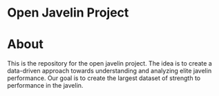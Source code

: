 # Open Javelin Project

# About
This is the repository for the open javelin project. The idea is to create a 
data-driven approach towards understanding and analyzing elite javelin performance. 
Our goal is to create the largest dataset of strength to performance in the javelin. 